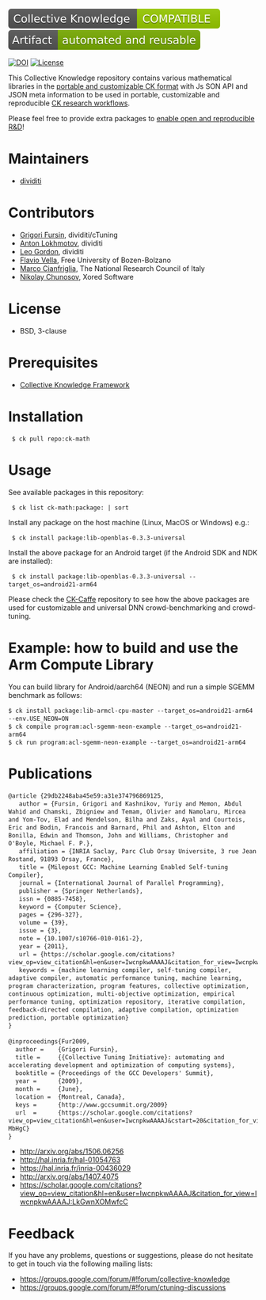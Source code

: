 [![compatibility](https://github.com/ctuning/ck-guide-images/blob/master/ck-compatible.svg)](https://github.com/ctuning/ck)
[![automation](https://github.com/ctuning/ck-guide-images/blob/master/ck-artifact-automated-and-reusable.svg)](http://cTuning.org/ae)

[![DOI](https://zenodo.org/badge/61487596.svg)](https://zenodo.org/badge/latestdoi/61487596)
[![License](https://img.shields.io/badge/License-BSD%203--Clause-blue.svg)](https://opensource.org/licenses/BSD-3-Clause)

This Collective Knowledge repository contains various mathematical libraries 
in the [portable and customizable CK format](http://github.com/ctuning/ck) 
with Js SON API and JSON meta information to be used 
in portable, customizable and reproducible [CK research workflows](https://github.com/ctuning/ck/wiki/Portable-workflows).

Please feel free to provide extra packages to [enable open and reproducible R&D](https://github.com/ctuning/ck/wiki/Enabling-open-science)!

Maintainers
===========
* [dividiti](http://dividiti.com)

Contributors
============

* [Grigori Fursin](http://fursin.net/research.html), dividiti/cTuning
* [Anton Lokhmotov](https://www.linkedin.com/in/lokhmotov/), dividiti
* [Leo Gordon](https://www.linkedin.com/in/leo-gordon-cambridge/), dividiti
* [Flavio Vella](https://www.linkedin.com/in/flaviovella/), Free University of Bozen-Bolzano
* [Marco Cianfriglia](https://www.linkedin.com/in/marco-cianfriglia-phd-68432687/), The National Research Council of Italy
* [Nikolay Chunosov](https://www.linkedin.com/in/nikolay-chunosov-94366b136/), Xored Software

License
=======
* BSD, 3-clause

Prerequisites
=============
* [Collective Knowledge Framework](http://github.com/ctuning/ck)

Installation
============
```
 $ ck pull repo:ck-math
```

Usage
=====

See available packages in this repository:
```
 $ ck list ck-math:package: | sort
```

Install any package on the host machine (Linux, MacOS or Windows) e.g.:
```
 $ ck install package:lib-openblas-0.3.3-universal
```

Install the above package for an Android target (if the Android SDK and NDK are installed):
```
 $ ck install package:lib-openblas-0.3.3-universal --target_os=android21-arm64
```

Please check the [CK-Caffe](https://github.com/dividiti/ck-caffe) repository to see how the above packages are used for customizable
and universal DNN crowd-benchmarking and crowd-tuning.

Example: how to build and use the Arm Compute Library
=====================================================

You can build library for Android/aarch64 (NEON) and run a simple SGEMM benchmark as follows:
```
$ ck install package:lib-armcl-cpu-master --target_os=android21-arm64 --env.USE_NEON=ON
$ ck compile program:acl-sgemm-neon-example --target_os=android21-arm64
$ ck run program:acl-sgemm-neon-example --target_os=android21-arm64
```

Publications
============

```
@article {29db2248aba45e59:a31e374796869125,
   author = {Fursin, Grigori and Kashnikov, Yuriy and Memon, Abdul Wahid and Chamski, Zbigniew and Temam, Olivier and Namolaru, Mircea and Yom-Tov, Elad and Mendelson, Bilha and Zaks, Ayal and Courtois, Eric and Bodin, Francois and Barnard, Phil and Ashton, Elton and Bonilla, Edwin and Thomson, John and Williams, Christopher and O'Boyle, Michael F. P.},
   affiliation = {INRIA Saclay, Parc Club Orsay Universite, 3 rue Jean Rostand, 91893 Orsay, France},
   title = {Milepost GCC: Machine Learning Enabled Self-tuning Compiler},
   journal = {International Journal of Parallel Programming},
   publisher = {Springer Netherlands},
   issn = {0885-7458},
   keyword = {Computer Science},
   pages = {296-327},
   volume = {39},
   issue = {3},
   note = {10.1007/s10766-010-0161-2},
   year = {2011},
   url = {https://scholar.google.com/citations?view_op=view_citation&hl=en&user=IwcnpkwAAAAJ&citation_for_view=IwcnpkwAAAAJ:LkGwnXOMwfcC},
   keywords = {machine learning compiler, self-tuning compiler, adaptive compiler, automatic performance tuning, machine learning, program characterization, program features, collective optimization, continuous optimization, multi-objective optimization, empirical performance tuning, optimization repository, iterative compilation, feedback-directed compilation, adaptive compilation, optimization prediction, portable optimization}
}

@inproceedings{Fur2009,
  author =    {Grigori Fursin},
  title =     {{Collective Tuning Initiative}: automating and accelerating development and optimization of computing systems},
  booktitle = {Proceedings of the GCC Developers' Summit},
  year =      {2009},
  month =     {June},
  location =  {Montreal, Canada},
  keys =      {http://www.gccsummit.org/2009}
  url  =      {https://scholar.google.com/citations?view_op=view_citation&hl=en&user=IwcnpkwAAAAJ&cstart=20&citation_for_view=IwcnpkwAAAAJ:8k81kl-MbHgC}
}
```

* http://arxiv.org/abs/1506.06256
* http://hal.inria.fr/hal-01054763
* https://hal.inria.fr/inria-00436029
* http://arxiv.org/abs/1407.4075
* https://scholar.google.com/citations?view_op=view_citation&hl=en&user=IwcnpkwAAAAJ&citation_for_view=IwcnpkwAAAAJ:LkGwnXOMwfcC

Feedback
========

If you have any problems, questions or suggestions, please do not hesitate to get in touch
via the following mailing lists:
* https://groups.google.com/forum/#!forum/collective-knowledge
* https://groups.google.com/forum/#!forum/ctuning-discussions
